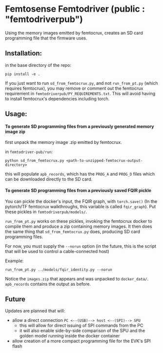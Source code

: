 # Femtosense Femtodriver (public : "femtodriverpub")

Using the memory images emitted by femtocrux, creates an SD card programming file that the firmware uses.

## Installation:

in the base directory of the repo:

```
pip install -e .
```

If you just want to run `sd_from_femtocrux.py`, and not `run_from_pt.py` (which requires femtocrux),
you may remove or comment out the femtocrux requirement in `femtodriverpub/PY_REQUIREMENTS.txt`. This will avoid having to install femtocrux's dependencies including torch.

## Usage:

#### To generate SD programming files from a previously generated memory image zip

first unpack the memory image .zip emitted by femtocrux.

in `femtodriver-pub/run`:

```
python sd_from_femtocrux.py <path-to-unzipped-femtocrux-output-directory>
```

this will populate `apb_records`, which has the `PROG_A` and `PROG_D` files which can be downloaded directly to the SD card.

#### To generate SD programming files from a previously saved FQIR pickle

You can pickle the docker's input, the FQIR graph, with `torch.save()` (In the pytorch/TF femtocrux walkthroughs, this variable is called `fqir_graph`). Put these pickles in `femtodriverpub/models/`.

`run_from_pt.py` works on these pickles, invoking the femtocrux docker to compile them and produce a zip containing memory images. It then does the same thing that `sd_from_femtocrux.py` does, producing SD card programming files. 

For now, you must supply the `--norun` option (in the future, this is the script that will be used to control a cable-connected host)

Example:

```
run_from_pt.py ../models/fqir_identity.py --norun
```

Notice the `images.zip` that appears and was unpacked to `docker_data/`. `apb_records` contains the output as before.

## Future

Updates are planned that will:
- allow a direct connection `PC <--(USB)--> host <--(SPI)--> SPU`
    - this will allow for direct issuing of SPI commands from the PC
    - it will also enable side-by-side comparison of the SPU and the golden model running inside the docker container
- allow creation of a more compact programming file for the EVK's SPI flash

